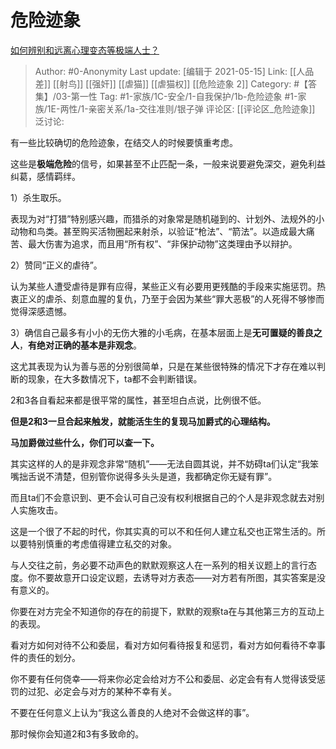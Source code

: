 # 危险迹象
[如何辨别和远离心理变态等极端人士？](https://www.zhihu.com/question/21190452/answer/1728975323)

> Author: #0-Anonymity
> Last update: [编辑于 2021-05-15]
> Link: [[人品差]] [[射鸟]] [[强奸]] [[虐猫]] [[虐猫权]] [[危险迹象 2]]
> Category: #【答集】/03-第一性
> Tag: #1-家族/1C-安全/1-自我保护/1b-危险迹象 #1-家族/1E-两性/1-亲密关系/1a-交往准则/银子弹
> 评论区: [[评论区_危险迹象]]
> 泛讨论:

有一些比较确切的危险迹象，在结交人的时候要慎重考虑。

这些是**极端危险**的信号，如果甚至不止匹配一条，一般来说要避免深交，避免利益纠葛，感情羁绊。

1）杀生取乐。

表现为对“打猎”特别感兴趣，而猎杀的对象常是随机碰到的、计划外、法规外的小动物和鸟类。甚至购买活物圈起来射杀，以验证“枪法”、“箭法”。以造成最大痛苦、最大伤害为追求，而且用“所有权”、“非保护动物”这类理由予以辩护。

2）赞同“正义的虐待”。

认为某些人遭受虐待是罪有应得，某些正义有必要用更残酷的手段来实施惩罚。热衷正义的虐杀、刻意血腥的复仇，乃至于会因为某些“罪大恶极”的人死得不够惨而觉得深感遗憾。

3）确信自己最多有小小的无伤大雅的小毛病，在基本层面上是**无可置疑的善良之人**，**有绝对正确的基本是非观念**。

这尤其表现为认为善与恶的分别很简单，只是在某些很特殊的情况下才存在难以判断的现象，在大多数情况下，ta都不会判断错误。

2和3各自看起来都是很平常的属性，甚至坦白点说，比例很不低。

**但是2和3一旦合起来触发，就能活生生的复现马加爵式的心理结构。**

**马加爵做过些什么，你们可以查一下。**

其实这样的人的是非观念非常“随机”——无法自圆其说，并不妨碍ta们认定“我笨嘴拙舌说不清楚，但别管你说得多头头是道，我都确定你无疑有罪”。

而且ta们不会意识到、更不会认可自己没有权利根据自己的个人是非观念就去对别人实施攻击。

这是一个很了不起的时代，你其实真的可以不和任何人建立私交也正常生活的。所以要特别慎重的考虑值得建立私交的对象。

与人交往之前，务必要不动声色的默默观察这人在一系列的相关议题上的言行态度。你不要故意开口设定议题，去诱导对方表态——对方若有所图，其实答案是没有意义的。

你要在对方完全不知道你的存在的前提下，默默的观察ta在与其他第三方的互动上的表现。

看对方如何对待不公和委屈，看对方如何看待报复和惩罚，看对方如何看待不幸事件的责任的划分。

你不要有任何侥幸——将来你必定会给对方不公和委屈、必定会有有人觉得该受惩罚的过犯、必定会与对方的某种不幸有关。

不要在任何意义上认为“我这么善良的人绝对不会做这样的事”。

那时候你会知道2和3有多致命的。
